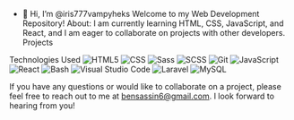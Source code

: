 - 👋 Hi, I’m @iris777vampyheks
Welcome to my Web Development Repository!
About:
 I am currently learning HTML, CSS, JavaScript, and React, and I am eager to collaborate on projects with other developers.
Projects

Technologies Used
<img src="https://img.icons8.com/color/48/000000/html-5.png" alt="HTML5">
<img src="https://img.icons8.com/color/48/000000/css3.png" alt="CSS">
<img src="https://img.icons8.com/color/48/000000/sass.png" alt="Sass">
<img src="https://img.icons8.com/color/48/000000/sass.png" alt="SCSS">
<img src="https://img.icons8.com/color/48/000000/git.png" alt="Git">
<img src="https://img.icons8.com/color/48/000000/javascript.png" alt="JavaScript">
<img src="https://img.icons8.com/color/48/000000/react-native.png" alt="React">
<img src="https://img.icons8.com/plasticine/48/000000/console.png" alt="Bash">
<img src="https://img.icons8.com/fluent/48/000000/visual-studio-code-2019.png" alt="Visual Studio Code">
<img src="https://img.icons8.com/color/48/000000/laravel.png" alt="Laravel">
<img src="https://img.icons8.com/color/48/000000/mysql.png" alt="MySQL">

If you have any questions or would like to collaborate on a project, please feel free to reach out to me at bensassin6@gmail.com. I look forward to hearing from you!
